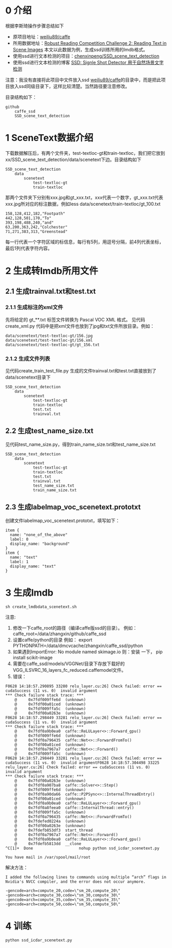 # 0 介绍
根据李斯琦操作步骤总结如下
* 原项目地址：[weiliu89/caffe](https://github.com/weiliu89/caffe/tree/ssd)
* 所用数据地址：[Robust Reading Competition Challenge 2: Reading Text in Scene Images](http://robustreading.opendfki.de/trac/wiki/SceneText) 本文以此数据为例，生成ssd训练所用的lmdb格式。
* 使用ssd进行文本检测的项目：[chenxinpeng/SSD_scene_text_detection](https://github.com/chenxinpeng/SSD_scene_text_detection)
* 使用ssd进行文本检测的博客 [SSD: Signle Shot Detector 用于自然场景文字检测](http://blog.csdn.net/u010167269/article/details/52851667)

注意：我没有直接将此项目中文件放入ssd [weiliu89/caffe](https://github.com/weiliu89/caffe/tree/ssd)的目录中，而是把此项目放入ssd同级目录下，这样比较清楚。当然路径要注意修改。

目录结构如下：
```
github
    caffe_ssd
    SSD_scene_text_detection
```


# 1 SceneText数据介绍
下载数据解压后，有两个文件夹，test-textloc-gt和train-textloc，我们把它放到 xx/SSD_scene_text_detection/data/scenetext下边。目录结构如下
```
SSD_scene_text_detection
    data
        scenetext
            test-textloc-gt
            train-textloc
```

那两个文件夹下分别有xxx.jpg和gt_xxx.txt，xxx代表一个数字，gt_xxx.txt代表xxx.jpg所对应的标注数据，例如less data/scenetext/train-textloc/gt_100.txt 
```
158,128,412,182,"Footpath"
442,128,501,170,"To"
393,198,488,240,"and"
63,200,363,242,"Colchester"
71,271,383,313,"Greenstead"
```
每一行代表一个字符区域的标信息，每行有5列，用逗号分隔，前4列代表坐标，最后1列代表字符内容。

# 2 生成转lmdb所用文件
## 2.1 生成trainval.txt和test.txt
### 2.1.1 生成标注的xml文件
先将给定的 gt_**.txt 标签文件转换为 Pascal VOC XML 格式。
见代码create_xml.py
代码中是把xml文件也放到了jpg和txt文件所放目录。例如：
```
data/scenetext/test-textloc-gt/156.jpg
data/scenetext/test-textloc-gt/156.xml
data/scenetext/test-textloc-gt/gt_156.txt
```

### 2.1.2 生成文件列表
见代码create_train_test_file.py
生成的文件trainval.txt和test.txt直接放到了data/scenetext目录下
```
SSD_scene_text_detection
    data
        scenetext
            test-textloc-gt
            train-textloc
            test.txt
            trainval.txt
```

## 2.2 生成test_name_size.txt
见代码test_name_size.py，得到train_name_size.txt和test_name_size.txt
```
SSD_scene_text_detection
    data
        scenetext
            test-textloc-gt
            train-textloc
            test.txt
            trainval.txt
            test_name_size.txt
            train_name_size.txt
```


## 2.3 生成labelmap_voc_scenetext.prototxt
创建文件labelmap_voc_scenetext.prototxt，填写如下：
```
item {
  name: "none_of_the_above"
  label: 0
  display_name: "background"
}
item {
  name: "text"
  label: 1
  display_name: "text"
}
```
# 3 生成lmdb
```
sh create_lmdbdata_scenetext.sh
```
注意:
1. 修改一下caffe_root的路径（编译caffe版ssd的目录）。
例如：caffe_root=/data/zhangxin/github/caffe_ssd
2. 设置caffe/python的目录
例如： export PYTHONPATH=/data/dmcvcache/zhangxin/caffe_ssd/python
3. 如果遇到ImportError: No module named skimage.io
则：安装 一下， pip install scikit-image
4. 需要在caffe_ssd/models/VGGNet/目录下存放下载好的VGG_ILSVRC_16_layers_fc_reduced.caffemodel文件。
5. 错误：
```
F0628 14:18:57.290895 33280 relu_layer.cu:26] Check failed: error == cudaSuccess (11 vs. 0)  invalid argument
*** Check failure stack trace: ***
    @     0x7fdf009ffe6d  (unknown)
    @     0x7fdf00a01ced  (unknown)
    @     0x7fdf009ffa5c  (unknown)
    @     0x7fdf00a0263e  (unknown)
F0628 14:18:57.298449 33281 relu_layer.cu:26] Check failed: error == cudaSuccess (11 vs. 0)  invalid argument
*** Check failure stack trace: ***
    @     0x7fdf0a9b0ea0  caffe::ReLULayer<>::Forward_gpu()
    @     0x7fdf009ffe6d  (unknown)
    @     0x7fdf0a796435  caffe::Net<>::ForwardFromTo()
    @     0x7fdf00a01ced  (unknown)
    @     0x7fdf0a7967a7  caffe::Net<>::Forward()
    @     0x7fdf009ffa5c  (unknown)
F0628 14:18:57.298449 33281 relu_layer.cu:26] Check failed: error == cudaSuccess (11 vs. 0)  invalid argumentF0628 14:18:57.304498 33225 relu_layer.cu:26] Check failed: error == cudaSuccess (11 vs. 0)  invalid argument
*** Check failure stack trace: ***
    @     0x7fdf00a0263e  (unknown)
    @     0x7fdf0a907ba8  caffe::Solver<>::Step()
    @     0x7fdf009ffe6d  (unknown)
    @     0x7fdf0a90da66  caffe::P2PSync<>::InternalThreadEntry()
    @     0x7fdf00a01ced  (unknown)
    @     0x7fdf0a9b0ea0  caffe::ReLULayer<>::Forward_gpu()
    @     0x7fdf0a8feea0  caffe::InternalThread::entry()
    @     0x7fdf009ffa5c  (unknown)
    @     0x7fdf0a796435  caffe::Net<>::ForwardFromTo()
    @     0x7fdefed0224a  (unknown)
    @     0x7fdf00a0263e  (unknown)
    @     0x7fdefb853df3  start_thread
    @     0x7fdf0a7967a7  caffe::Net<>::Forward()
    @     0x7fdf0a9b0ea0  caffe::ReLULayer<>::Forward_gpu()
    @     0x7fdefb5813dd  __clone
^C[1]+  Done                    nohup python ssd_icdar_scenetext.py

You have mail in /var/spool/mail/root
```
解决方法：
```
I added the following lines to commands using multiple “arch” flags in Nvidia's NVCC compiler, and the error does not occur anymore.

-gencode=arch=compute_20,code=\"sm_20,compute_20\"
-gencode=arch=compute_30,code=\"sm_30,compute_30\"
-gencode=arch=compute_35,code=\"sm_35,compute_35\"
-gencode=arch=compute_50,code=\"sm_50,compute_50\" 

```

# 4 训练
```
python ssd_icdar_scenetext.py
```